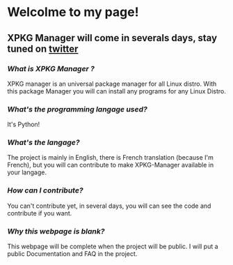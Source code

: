 # Welcolme to my page!

## **XPKG Manager will come in severals days, stay tuned on [twitter](https://twitter.com/IbraxTheKing)**

### ***What is XPKG Manager ?***
XPKG manager is an universal package manager for all Linux distro. With this package Manager you will can install any programs for any Linux Distro.

### ***What's the programming langage used?***
It's Python!

### ***What's the langage?***
The project is mainly in English, there is French translation (because I'm French), but you will can contribute to make XPKG-Manager available in your langage.

### ***How can I contribute?***
You can't contribute yet, in several days, you will can see the code and contribute if you want.

### ***Why this webpage is blank?***
This webpage will be complete when the project will be public. I will put a public Documentation and FAQ in the project.
